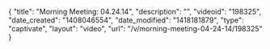 {
    "title": "Morning Meeting: 04.24.14",
    "description": "",
    "videoid": "198325",
    "date_created": "1408046554",
    "date_modified": "1418181879",
    "type": "captivate",
    "layout": "video",
    "url": "\/v\/morning-meeting-04-24-14\/198325"
}